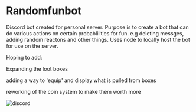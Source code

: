# Randomfunbot
Discord bot created for personal server.
Purpose is to create a bot that can do various actions on certain probablilities for fun. e.g deleting messges, adding random reactons and other things.
Uses node to locally host the bot for use on the server.

Hoping to add:
	
Expanding the loot boxes

adding a way to 'equip' and display what is pulled from boxes

reworking of the coin system to make them worth more


  
![discord](https://github.com/Gwillis442/Randomfunbot/assets/122920316/f7292546-7431-4485-9f9b-661003e79242)

